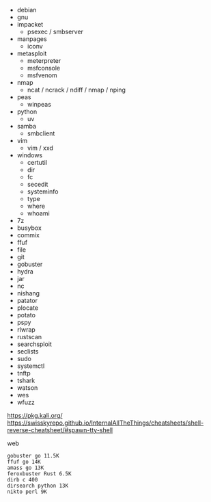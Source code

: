 - debian
- gnu
- impacket
  - psexec / smbserver
- manpages
  - iconv
- metasploit
  - meterpreter
  - msfconsole
  - msfvenom
- nmap
  - ncat / ncrack / ndiff / nmap / nping
- peas
  - winpeas
- python
  - uv
- samba
  - smbclient
- vim
  - vim / xxd
- windows
  - certutil
  - dir
  - fc
  - secedit
  - systeminfo
  - type
  - where
  - whoami
- 7z
- busybox
- commix
- ffuf
- file
- git
- gobuster
- hydra
- jar
- nc
- nishang
- patator
- plocate
- potato
- pspy
- rlwrap
- rustscan
- searchsploit
- seclists
- sudo
- systemctl
- tnftp
- tshark
- watson
- wes
- wfuzz

https://pkg.kali.org/  
https://swisskyrepo.github.io/InternalAllTheThings/cheatsheets/shell-reverse-cheatsheet/#spawn-tty-shell

web
```
gobuster go 11.5K
ffuf go 14K
amass go 13K
feroxbuster Rust 6.5K
dirb c 400
dirsearch python 13K
nikto perl 9K
```
